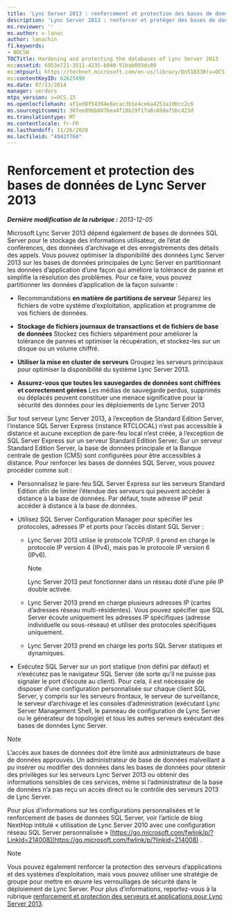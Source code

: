 ```yaml
---
title: 'Lync Server 2013 : renforcement et protection des bases de données'
description: 'Lync Server 2013 : renforcer et protéger des bases de données.'
ms.reviewer: ''
ms.author: v-lanac
author: lanachin
f1.keywords:
- NOCSH
TOCTitle: Hardening and protecting the databases of Lync Server 2013
ms:assetid: 6953e721-3511-4235-b848-51bab093dc89
ms:mtpsurl: https://technet.microsoft.com/en-us/library/Dn518330(v=OCS.15)
ms:contentKeyID: 62625490
ms.date: 07/23/2014
manager: serdars
mtps_version: v=OCS.15
ms.openlocfilehash: af1ed8f54384e8ecac3b1e4ce6a4253a10bcc2c6
ms.sourcegitcommit: 36fee89bb887bea4f18b19f17a8c69daf5bc423d
ms.translationtype: MT
ms.contentlocale: fr-FR
ms.lasthandoff: 11/26/2020
ms.locfileid: "49427760"
---
```

# <a name="hardening-and-protecting-the-databases-of-lync-server-2013"></a>Renforcement et protection des bases de données de Lync Server 2013

<div data-xmlns="http://www.w3.org/1999/xhtml">

<div class="topic" data-xmlns="http://www.w3.org/1999/xhtml" data-msxsl="urn:schemas-microsoft-com:xslt" data-cs="https://msdn.microsoft.com/">

<div data-asp="https://msdn2.microsoft.com/asp">



</div>

<div id="mainSection">

<div id="mainBody">

<span> </span>

_**Dernière modification de la rubrique :** 2013-12-05_

Microsoft Lync Server 2013 dépend également de bases de données SQL Server pour le stockage des informations utilisateur, de l’état de conférences, des données d’archivage et des enregistrements des détails des appels. Vous pouvez optimiser la disponibilité des données Lync Server 2013 sur les bases de données principales de Lync Server en partitionnant les données d’application d’une façon qui améliore la tolérance de panne et simplifie la résolution des problèmes. Pour ce faire, vous pouvez partitionner les données d’application de la façon suivante :

  - Recommandations **en matière de partitions de serveur**   Séparez les fichiers de votre système d’exploitation, application et programme de vos fichiers de données.

  - **Stockage de fichiers journaux de transactions et de fichiers de base de données**   Stockez ces fichiers séparément pour améliorer la tolérance de pannes et optimiser la récupération, et stockez-les sur un disque ou un volume chiffré.

  - **Utiliser la mise en cluster de serveurs**   Groupez les serveurs principaux pour optimiser la disponibilité du système Lync Server 2013.

  - **Assurez-vous que toutes les sauvegardes de données sont chiffrées et correctement gérées**   Les médias de sauvegarde perdus, supprimés ou déplacés peuvent constituer une menace significative pour la sécurité des données pour les déploiements de Lync Server 2013

Sur tout serveur Lync Server 2013, à l’exception de Standard Edition Server, l’instance SQL Server Express (instance RTCLOCAL) n’est pas accessible à distance et aucune exception de pare-feu local n’est créée, à l’exception de SQL Server Express sur un serveur Standard Edition Server. Sur un serveur Standard Edition Server, la base de données principale et la Banque centrale de gestion (CMS) sont configurées pour être accessibles à distance. Pour renforcer les bases de données SQL Server, vous pouvez procéder comme suit :

  - Personnalisez le pare-feu SQL Server Express sur les serveurs Standard Edition afin de limiter l’étendue des serveurs qui peuvent accéder à distance à la base de données. Par défaut, toute adresse IP peut accéder à distance à la base de données.

  - Utilisez SQL Server Configuration Manager pour spécifier les protocoles, adresses IP et ports pour l’accès distant SQL Server :
    
      - Lync Server 2013 utilise le protocole TCP/IP. Il prend en charge le protocole IP version 4 (IPv4), mais pas le protocole IP version 6 (IPv6).
        
        <div>
        

        > [!NOTE]  
        > Lync Server 2013 peut fonctionner dans un réseau doté d’une pile IP double activée.

        
        </div>
    
      - Lync Server 2013 prend en charge plusieurs adresses IP (cartes d’adresses réseau multi-résidentes). Vous pouvez spécifier que SQL Server écoute uniquement les adresses IP spécifiques (adresse individuelle ou sous-réseau) et utiliser des protocoles spécifiques uniquement.
    
      - Lync Server 2013 prend en charge les ports SQL Server statiques et dynamiques.

  - Exécutez SQL Server sur un port statique (non défini par défaut) et n’exécutez pas le navigateur SQL Server (de sorte qu’il ne puisse pas signaler le port d’écoute au client). Pour cela, il est nécessaire de disposer d’une configuration personnalisée sur chaque client SQL Server, y compris sur les serveurs frontaux, le serveur de surveillance, le serveur d’archivage et les consoles d’administration (exécutant Lync Server Management Shell, le panneau de configuration de Lync Server ou le générateur de topologie) et tous les autres serveurs exécutant des bases de données Lync Server.

<div>


> [!NOTE]  
> L’accès aux bases de données doit être limité aux administrateurs de base de données approuvés. Un administrateur de base de données malveillant a pu insérer ou modifier des données dans les bases de données pour obtenir des privilèges sur les serveurs Lync Server 2013 ou obtenir des informations sensibles de ces services, même si l’administrateur de la base de données n’a pas reçu un accès direct ou le contrôle des serveurs 2013 de Lync Server.



</div>

Pour plus d’informations sur les configurations personnalisées et le renforcement de bases de données SQL Server, voir l’article de blog NextHop intitulé « utilisation de Lync Server 2010 avec une configuration réseau SQL Server personnalisée » [https://go.microsoft.com/fwlink/p/?LinkId=214008](https://go.microsoft.com/fwlink/p/?linkid=214008) .

<div>


> [!NOTE]  
> Vous pouvez également renforcer la protection des serveurs d’applications et des systèmes d’exploitation, mais vous pouvez utiliser une stratégie de groupe pour mettre en œuvre les verrouillages de sécurité dans le déploiement de Lync Server. Pour plus d’informations, reportez-vous à la rubrique <A href="lync-server-2013-hardening-and-protecting-servers-and-applications.md">renforcement et protection des serveurs et applications pour Lync Server 2013</A>.



</div>

</div>

<span> </span>

</div>

</div>

</div>

